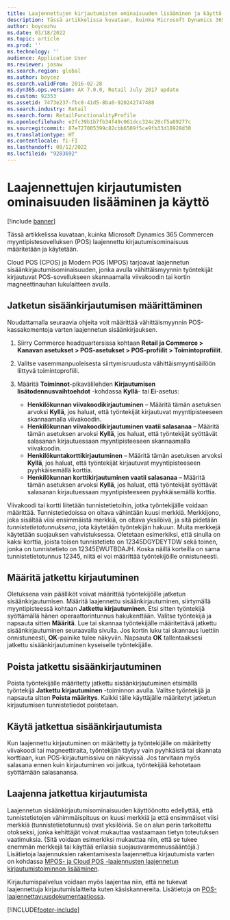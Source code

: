 ```yaml
---
title: Laajennettujen kirjautumisten ominaisuuden lisääminen ja käyttö
description: Tässä artikkelissa kuvataan, kuinka Microsoft Dynamics 365 Commercen myyntipistesovelluksen (POS) laajennettu kirjautumisominaisuus määritetään ja käytetään.
author: boycezhu
ms.date: 03/18/2022
ms.topic: article
ms.prod: ''
ms.technology: ''
audience: Application User
ms.reviewer: josaw
ms.search.region: global
ms.author: boycez
ms.search.validFrom: 2016-02-28
ms.dyn365.ops.version: AX 7.0.0, Retail July 2017 update
ms.custom: 92353
ms.assetid: 7473e237-fbc8-41d5-8ba0-920242747488
ms.search.industry: Retail
ms.search.form: RetailFunctionalityProfile
ms.openlocfilehash: e2fc39b1b7fb34f49c061dcc324c28cf5a89277c
ms.sourcegitcommit: 87e727005399c82cbb6509f5ce9fb33d18928d30
ms.translationtype: HT
ms.contentlocale: fi-FI
ms.lasthandoff: 08/12/2022
ms.locfileid: "9283692"
---
```

# <a name="set-up-and-use-the-extended-logon-capability"></a>Laajennettujen kirjautumisten ominaisuuden lisääminen ja käyttö

[!include [banner](includes/banner.md)]

Tässä artikkelissa kuvataan, kuinka Microsoft Dynamics 365 Commercen myyntipistesovelluksen (POS) laajennettu kirjautumisominaisuus määritetään ja käytetään.

Cloud POS (CPOS) ja Modern POS (MPOS) tarjoavat laajennetun sisäänkirjautumisominaisuuden, jonka avulla vähittäismyynnin työntekijät kirjautuvat POS-sovellukseen skannaamalla viivakoodin tai kortin magneettinauhan lukulaitteen avulla.

## <a name="set-up-extended-logon"></a>Jatketun sisäänkirjautumisen määrittäminen

Noudattamalla seuraavia ohjeita voit määrittää vähittäismyynnin POS-kassakomentoja varten laajennetun sisäänkirjauksen.

1. Siirry Commerce headquartersissa kohtaan **Retail ja Commerce \> Kanavan asetukset \> POS-asetukset \> POS-profiilit \> Toimintoprofiilit**. 
2. Valitse vasemmanpuoleisesta siirtymisruudusta vähittäismyyntisäilöön liittyvä toimintoprofiili.
3. Määritä **Toiminnot**-pikavälilehden **Kirjautumisen lisätodennusvaihtoehdot** -kohdassa **Kyllä**- tai **Ei**-asetus:

    - **Henkilökunnan viivakoodikirjautuminen** – Määritä tämän asetuksen arvoksi **Kyllä**, jos haluat, että työntekijät kirjautuvat myyntipisteeseen skannaamalla viivakoodin. 
    - **Henkilökunnan viivakoodikirjautuminen vaatii salasanaa** – Määritä tämän asetuksen arvoksi **Kyllä**, jos haluat, että työntekijät syöttävät salasanan kirjautuessaan myyntipisteeseen skannaamalla viivakoodin.
    - **Henkilökuntakorttikirjautuminen** – Määritä tämän asetuksen arvoksi **Kyllä**, jos haluat, että työntekijät kirjautuvat myyntipisteeseen pyyhkäisemällä korttia.
    - **Henkilökunnan korttikirjautuminen vaatii salasanaa** – Määritä tämän asetuksen arvoksi **Kyllä**, jos haluat, että työntekijät syöttävät salasanan kirjautuessaan myyntipisteeseen pyyhkäisemällä korttia.

Viivakoodi tai kortti liitetään tunnistetietoihin, jotka työntekijälle voidaan määrittää. Tunnistetiedoissa on oltava vähintään kuusi merkkiä. Merkkijono, joka sisältää viisi ensimmäistä merkkiä, on oltava yksilöivä, ja sitä pidetään *tunnistetietotunnuksena*, jota käytetään työntekijän hakuun. Muita merkkejä käytetään suojauksen vahvistuksessa. Oletetaan esimerkiksi, että sinulla on kaksi korttia, joista toisen tunnistetieto on 12345DGYDEYTDW sekä toinen, jonka on tunnistetieto on 12345EWUTBDAJH. Koska näillä korteilla on sama tunnistetietotunnus 12345, niitä ei voi määrittää työntekijöille onnistuneesti.

## <a name="assign-extended-logon"></a>Määritä jatkettu kirjautuminen

Oletuksena vain päälliköt voivat määrittää työntekijöille jatketun sisäänkirjautumisen. Määritä laajennettu sisäänkirjautuminen, siirtymällä myyntipisteessä kohtaan **Jatkettu kirjautuminen**. Etsi sitten työntekijä syöttämällä hänen operaattorintunnus hakukenttään. Valitse työntekijä ja napsauta sitten **Määritä**. Lue tai skannaa työntekijälle määritettävä jatkettu sisäänkirjautuminen seuraavalla sivulla. Jos kortin luku tai skannaus luettiin onnistuneesti, **OK**-painike tulee näkyviin. Napsauta **OK** tallentaaksesi jatkettu sisäänkirjautuminen kyseiselle työntekijälle.

## <a name="delete-extended-logon"></a>Poista jatkettu sisäänkirjautuminen

Poista työntekijälle määritetty jatkettu sisäänkirjautuminen etsimällä työntekijä **Jatkettu kirjautuminen** -toiminnon avulla. Valitse työntekijä ja napsauta sitten **Poista määritys**. Kaikki tälle käyttäjälle määritetyt jatketun kirjautumisen tunnistetiedot poistetaan.

## <a name="use-extended-logon"></a>Käytä jatkettua sisäänkirjautumista

Kun laajennettu kirjautuminen on määritetty ja työntekijälle on määritetty viivakoodi tai magneettiraita, työntekijän täytyy vain pyyhkäistä tai skannata korttiaan, kun POS-kirjautumissivu on näkyvissä. Jos tarvitaan myös salasana ennen kuin kirjautuminen voi jatkua, työntekijää kehotetaan syöttämään salasanansa.

## <a name="extend-extended-logon"></a>Laajenna jatkettua kirjautumista

Laajennetun sisäänkirjautumisominaisuuden käyttöönotto edellyttää, että tunnistetietojen vähimmäispituus on kuusi merkkiä ja että ensimmäiset viisi merkkiä (tunnistetietotunnus) ovat yksilöiviä. Se on alun perin tarkoitettu otokseksi, jonka kehittäjät voivat mukauttaa vastaamaan tietyn toteutuksen vaatimuksia. (Sitä voidaan esimerkiksi mukauttaa niin, että se tukee enemmän merkkejä tai käyttää erilaisia suojausvarmennussääntöjä.) Lisätietoja laajennuksien rakentamisesta laajennettua kirjautumista varten on kohdassa [MPOS- ja Cloud POS -laajennusten laajennetun kirjautumistoiminnon lisääminen](https://cloudblogs.microsoft.com/dynamics365/no-audience/2018/12/14/extending-the-extended-logon-functionality-for-mpos-and-cloud-pos/).

Kirjautumispalvelua voidaan myös laajentaa niin, että ne tukevat laajennettuja kirjautumislaitteita kuten käsiskannereita. Lisätietoja on [POS-laajennettavuusdokumentaatiossa](dev-itpro/pos-extension/pos-extension-overview.md).

[!INCLUDE[footer-include](../includes/footer-banner.md)]
